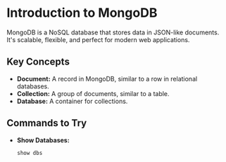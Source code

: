 # Introduction to MongoDB

MongoDB is a NoSQL database that stores data in JSON-like documents. It's scalable, flexible, and perfect for modern web applications.

## Key Concepts
- **Document:** A record in MongoDB, similar to a row in relational databases.
- **Collection:** A group of documents, similar to a table.
- **Database:** A container for collections.

## Commands to Try
- **Show Databases:**
  ```bash
  show dbs
